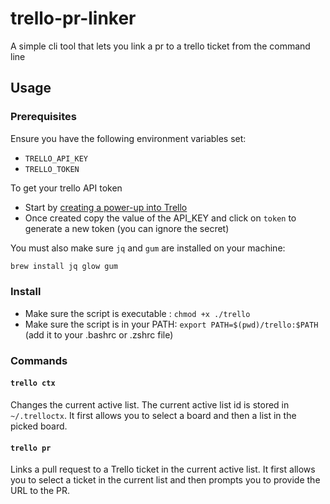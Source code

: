 # trello-pr-linker

A simple cli tool that lets you link a pr to a trello ticket from the command line

## Usage

### Prerequisites

Ensure you have the following environment variables set:

- `TRELLO_API_KEY`
- `TRELLO_TOKEN`

To get your trello API token

- Start by [creating a power-up into Trello](https://trello.com/power-ups/admin/new)
- Once created copy the value of the API_KEY and click on `token` to generate a new token (you can ignore the secret)

You must also make sure `jq` and `gum` are installed on your machine:

```bash
brew install jq glow gum
```

### Install

- Make sure the script is executable : `chmod +x ./trello`
- Make sure the script is in your PATH: `export PATH=$(pwd)/trello:$PATH` (add it to your .bashrc or .zshrc file)

### Commands

#### `trello ctx`

Changes the current active list.
The current active list id is stored in `~/.trelloctx`.
It first allows you to select a board and then a list in the picked board.

#### `trello pr`

Links a pull request to a Trello ticket in the current active list.
It first allows you to select a ticket in the current list and then prompts you to provide the URL to the PR.
